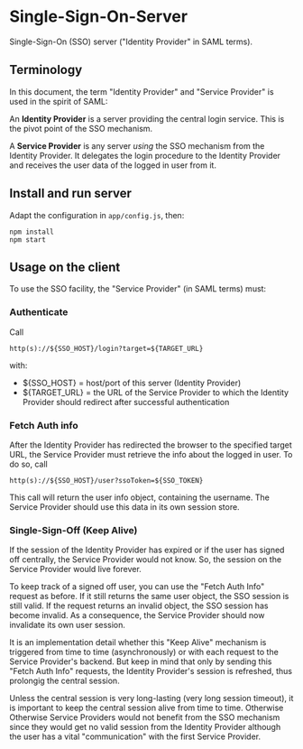 # Single-Sign-On-Server

Single-Sign-On (SSO) server ("Identity Provider" in SAML terms).

## Terminology

In this document, the term "Identity Provider" and "Service Provider" is used in the spirit of SAML:

An **Identity Provider** is a server providing the central login service. This is the pivot point of the SSO mechanism.

A **Service Provider** is any server _using_ the SSO mechanism from the Identity Provider. It delegates the login procedure to the Identity Provider and receives the user data of the logged in user from it.

## Install and run server

Adapt the configuration in `app/config.js`, then:

    npm install
    npm start

## Usage on the client

To use the SSO facility, the "Service Provider" (in SAML terms) must:

### Authenticate

Call

    http(s)://${SSO_HOST}/login?target=${TARGET_URL}

with:

* ${SSO_HOST} = host/port of this server (Identity Provider)
* ${TARGET_URL} = the URL of the Service Provider to which the Identity Provider should redirect after
  successful authentication

### Fetch Auth info

After the Identity Provider has redirected the browser to the specified target URL,
the Service Provider must retrieve the info about the logged in user. To do so,
call

    http(s)://${SSO_HOST}/user?ssoToken=${SSO_TOKEN}

This call will return the user info object, containing the username.
The Service Provider should use this data in its own session store.

### Single-Sign-Off (Keep Alive)

If the session of the Identity Provider has expired or if the user has signed
off centrally, the Service Provider would not know. So, the session on the
Service Provider would live forever.

To keep track of a signed off user, you can use the "Fetch Auth Info" request
as before. If it still returns the same user object, the SSO session is still
valid. If the request returns an invalid object, the SSO session has become
invalid. As a consequence, the Service Provider should now invalidate its own
user session.

It is an implementation detail whether this "Keep Alive" mechanism is triggered
from time to time (asynchronously) or with each request to the Service Provider's
backend. But keep in mind that only by sending this "Fetch Auth Info" requests,
the Identity Provider's session is refreshed, thus prolongig the central session.

Unless the central session is very long-lasting (very long session timeout), it
is important to keep the central session alive from time to time. Otherwise Otherwise
Service Providers would not benefit from the SSO mechanism since they would
get no valid session from the Identity Provider although the user has a vital
"communication" with the first Service Provider.

